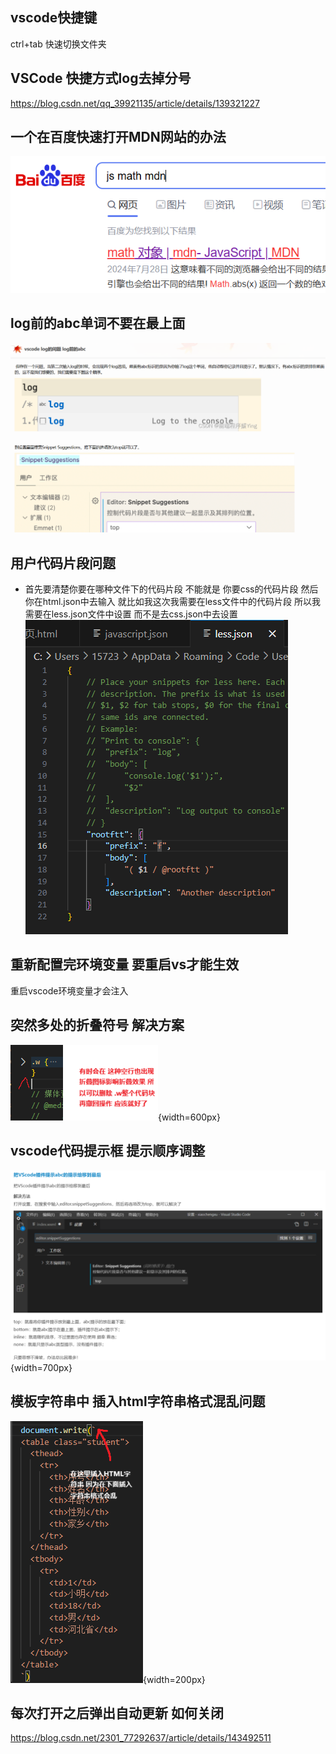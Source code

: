 ## vscode快捷键
ctrl+tab 快速切换文件夹

## VSCode 快捷方式log去掉分号
https://blog.csdn.net/qq_39921135/article/details/139321227

## 一个在百度快速打开MDN网站的办法
![1081](../public/10-8/1.png)

## log前的abc单词不要在最上面
![1082](../public/10-8/2.png)

## 用户代码片段问题
- 首先要清楚你要在哪种文件下的代码片段 不能就是 你要css的代码片段 然后你在html.json中去输入 
就比如我这次我需要在less文件中的代码片段 所以我需要在less.json文件中设置 而不是去css.json中去设置
![1083](../public/10-8/3.png)

## 重新配置完环境变量 要重启vs才能生效
重启vscode环境变量才会注入

## 突然多处的折叠符号 解决方案
![1083](../public/11-10/1.png){width=600px}

## vscode代码提示框 提示顺序调整
![11111](../public/11-11/1.png){width=700px}

## 模板字符串中 插入html字符串格式混乱问题
![11171](../public/11-17/1.png){width=200px}

## 每次打开之后弹出自动更新 如何关闭
https://blog.csdn.net/2301_77292637/article/details/143492511
